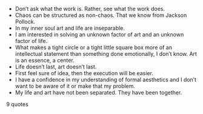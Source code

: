  - Don’t ask what the work is. Rather, see what the work does.
 - Chaos can be structured as non-chaos. That we know from Jackson Pollock.
 - In my inner soul art and life are inseparable.
 - I am interested in solving an unknown factor of art and an unknown factor of life.
 - What makes a tight circle or a tight little square box more of an intellectual statement than something done emotionally, I don’t know. Art is an essence, a center.
 - Life doesn’t last, art doesn’t last.
 - First feel sure of idea, then the execution will be easier.
 - I have a confidence in my understanding of formal aesthetics and I don’t want to be aware of it or make that my problem.
 - My life and art have not been separated. They have been together.

9 quotes